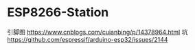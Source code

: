 # ESP8266-Station
引脚图 https://www.cnblogs.com/cuianbing/p/14378964.html 
坑 https://github.com/espressif/arduino-esp32/issues/2144
